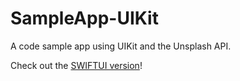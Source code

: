 # SampleApp-UIKit
A code sample app using UIKit and the Unsplash API.


Check out the [SWIFTUI version](https://github.com/filipetamota/SampleApp-SwiftUI)!
